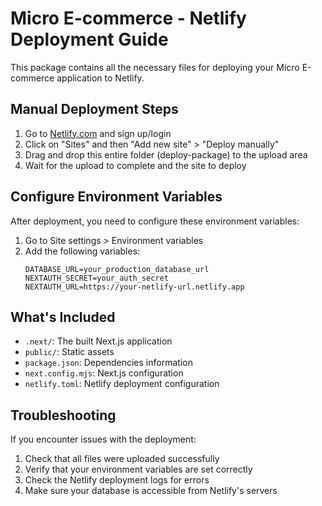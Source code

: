 # Micro E-commerce - Netlify Deployment Guide

This package contains all the necessary files for deploying your Micro E-commerce application to Netlify.

## Manual Deployment Steps

1. Go to [Netlify.com](https://www.netlify.com/) and sign up/login
2. Click on "Sites" and then "Add new site" > "Deploy manually"
3. Drag and drop this entire folder (deploy-package) to the upload area
4. Wait for the upload to complete and the site to deploy

## Configure Environment Variables

After deployment, you need to configure these environment variables:

1. Go to Site settings > Environment variables
2. Add the following variables:
   ```
   DATABASE_URL=your_production_database_url
   NEXTAUTH_SECRET=your_auth_secret
   NEXTAUTH_URL=https://your-netlify-url.netlify.app
   ```

## What's Included

- `.next/`: The built Next.js application
- `public/`: Static assets
- `package.json`: Dependencies information
- `next.config.mjs`: Next.js configuration
- `netlify.toml`: Netlify deployment configuration

## Troubleshooting

If you encounter issues with the deployment:

1. Check that all files were uploaded successfully
2. Verify that your environment variables are set correctly
3. Check the Netlify deployment logs for errors
4. Make sure your database is accessible from Netlify's servers 